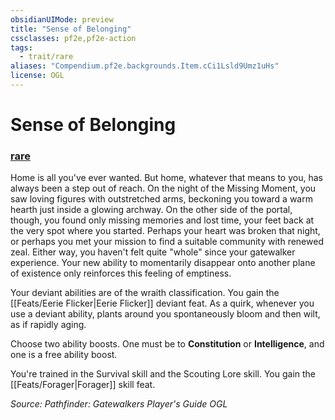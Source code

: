 ```yaml
---
obsidianUIMode: preview
title: "Sense of Belonging"
cssclasses: pf2e,pf2e-action
tags:
  - trait/rare
aliases: "Compendium.pf2e.backgrounds.Item.cCi1Lsld9Umz1uHs"
license: OGL
---
```

# Sense of Belonging

### [rare](rare "Rare Rarity Trait")






Home is all you've ever wanted. But home, whatever that means to you, has always been a step out of reach. On the night of the Missing Moment, you saw loving figures with outstretched arms, beckoning you toward a warm hearth just inside a glowing archway. On the other side of the portal, though, you found only missing memories and lost time, your feet back at the very spot where you started. Perhaps your heart was broken that night, or perhaps you met your mission to find a suitable community with renewed zeal. Either way, you haven't felt quite "whole" since your gatewalker experience. Your new ability to momentarily disappear onto another plane of existence only reinforces this feeling of emptiness.

Your deviant abilities are of the wraith classification. You gain the [[Feats/Eerie Flicker|Eerie Flicker]] deviant feat. As a quirk, whenever you use a deviant ability, plants around you spontaneously bloom and then wilt, as if rapidly aging.

Choose two ability boosts. One must be to **Constitution** or **Intelligence**, and one is a free ability boost.

You're trained in the Survival skill and the Scouting Lore skill. You gain the [[Feats/Forager|Forager]] skill feat.

*Source: Pathfinder: Gatewalkers Player's Guide*
*OGL*